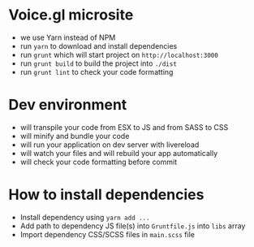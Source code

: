 # Voice.gl microsite

* we use Yarn instead of NPM
* run `yarn` to download and install dependencies
* run `grunt` which will start project on `http://localhost:3000`
* run `grunt build` to build the project into `./dist`
* run `grunt lint` to check your code formatting

# Dev environment

* will transpile your code from ESX to JS and from SASS to CSS
* will minify and bundle your code
* will run your application on dev server with livereload
* will watch your files and will rebuild your app automatically
* will check your code formatting before commit

# How to install dependencies

* Install dependency using `yarn add ...`
* Add path to dependency JS file(s) into `Gruntfile.js` into `libs` array
* Import dependency CSS/SCSS files in `main.scss` file
